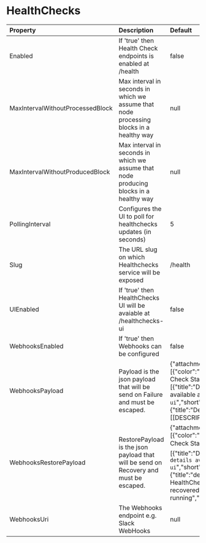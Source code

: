 # HealthChecks



| Property | Description | Default |
| :--- | :--- | :--- |
| Enabled | If 'true' then Health Check endpoints is enabled at /health | false |
| MaxIntervalWithoutProcessedBlock | Max interval in seconds in which we assume that node processing blocks in a healthy way | null |
| MaxIntervalWithoutProducedBlock | Max interval in seconds in which we assume that node producing blocks in a healthy way | null |
| PollingInterval | Configures the UI to poll for healthchecks updates (in seconds) | 5 |
| Slug | The URL slug on which Healthchecks service will be exposed | /health |
| UIEnabled | If 'true' then HealthChecks UI will be avaiable at /healthchecks-ui | false |
| WebhooksEnabled | If 'true' then Webhooks can be configured | false |
| WebhooksPayload | Payload is the json payload that will be send on Failure and must be escaped. | {"attachments":[{"color":"#FFCC00","pretext":"Health Check Status :warning:","fields":[{"title":"Details","value":"More details available at `/healthchecks-ui`","short":false},{"title":"Description","value":"[[DESCRIPTIONS]]","short":false}]}]} |
| WebhooksRestorePayload | RestorePayload is the json payload that will be send on Recovery and must be escaped. | {"attachments":[{"color":"#36a64f","pretext":"Health Check Status :+1:","fields":[{"title":"Details","value":"`More details available at /healthchecks-ui`","short":false},{"title":"description","value":"The HealthCheck `[[LIVENESS]]` is recovered. All is up and running","short":false}]}]} |
| WebhooksUri | The Webhooks endpoint e.g. Slack WebHooks | null |
